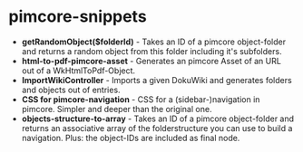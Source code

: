 pimcore-snippets
================
- **getRandomObject($folderId)** - Takes an ID of a pimcore object-folder and returns a random object from this folder including it's subfolders.
- **html-to-pdf-pimcore-asset** - Generates an pimcore Asset of an URL out of a WkHtmlToPdf-Object.
- **ImportWikiController** - Imports a given DokuWiki and generates folders and objects out of entries.
- **CSS for pimcore-navigation** - CSS for a (sidebar-)navigation in pimcore. Simpler and deeper than the original one.
- **objects-structure-to-array** - Takes an ID of a pimcore object-folder and returns an associative array of the folderstructure you can use to build a navigation. Plus: the object-IDs are included as final node.

